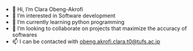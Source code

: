 - 👋 Hi, I’m Clara Obeng-Akrofi
- 👀 I’m interested in Software development 
- 🌱 I’m currently learning python programming 
- 💞️ I’m looking to collaborate on projects that maximize the accuracy of softwares
- 📫 I can be contacted with obeng.akrofi.clara.t0@tufs.ac.jp

<!---
Clara-co/Clara-co is a ✨ special ✨ repository because its `README.md` (this file) appears on your GitHub profile.
You can click the Preview link to take a look at your changes.
--->
